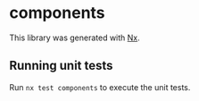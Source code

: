 # components

This library was generated with [Nx](https://nx.dev).

## Running unit tests

Run `nx test components` to execute the unit tests.
